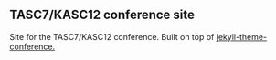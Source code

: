 ## TASC7/KASC12 conference site

Site for the TASC7/KASC12 conference. Built on top of [jekyll-theme-conference.](https://github.com/DigitaleGesellschaft/jekyll-theme-conference)
